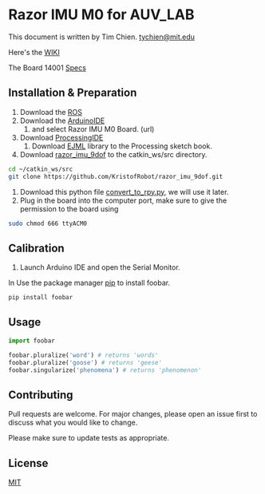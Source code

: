 # Razor IMU M0 for AUV_LAB

This document is written by Tim Chien. tychien@mit.edu

Here's the [WIKI](http://wiki.ros.org/razor_imu_9dof)

The Board 14001 [Specs](https://www.sparkfun.com/products/14001) 

## Installation & Preparation

1.  Download the [ROS](http://wiki.ros.org/melodic/Installation/Ubuntu)
1.  Download the [ArduinoIDE](https://www.arduino.cc/en/guide/linux#toc2)
    1.  and select Razor IMU M0 Board. (url) 
1.  Download [ProcessingIDE](https://processing.org/download/)
    1. Download [EJML](url) library to the Processing sketch book.
1.  Download [razor_imu_9dof](https://github.com/KristofRobot/razor_imu_9dof) to the catkin_ws/src directory. 
```bash 
cd ~/catkin_ws/src
git clone https://github.com/KristofRobot/razor_imu_9dof.git 
```
1.  Download this python file [convert_to_rpy.py](https://github.com/tychien/mitseagrantauv), we will use it later. 
1.  Plug in the board into the computer port, make sure to give the permission to the board using
```bash 
sudo chmod 666 ttyACM0 
```
## Calibration

1. Launch Arduino IDE and open the Serial Monitor.



In 
Use the package manager [pip](https://pip.pypa.io/en/stable/) to install foobar.

```bash
pip install foobar
```

## Usage

```python
import foobar

foobar.pluralize('word') # returns 'words'
foobar.pluralize('goose') # returns 'geese'
foobar.singularize('phenomena') # returns 'phenomenon'
```

## Contributing
Pull requests are welcome. For major changes, please open an issue first to discuss what you would like to change.

Please make sure to update tests as appropriate.

## License
[MIT](https://choosealicense.com/licenses/mit/)

